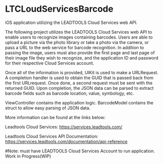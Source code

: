 # LTCLoudServicesBarcode
iOS application utilizing the LEADTOOLS Cloud Services web API.

The following project utilizes the LEADTOOLS Cloud Services web API to enable users to recognize images containing barcodes. Users are able to upload a picture via the photo library or take a photo via the camera, or pass a URL to the web service for barcode recognition. In addition to passing the image, users must also provide the first page and last page of their image file they wish to recognize, and the application ID and password for their respective Cloud Services account. 

Once all of the information is provided, UIKit is used to make a URLRequest. A completion handler is used to obtain the GUID that is passed back from the first URLrequest. Once done, a second request must be sent with the returned GUID. Upon completion, the JSON data can be parsed to extract barcode fields such as barcode location, value, symbology, etc.

ViewController contains the application logic. BarcodeModel contains the struct to allow easy parsing of JSON data.

More information can be found at the links below:

Leadtools Cloud Services: https://services.leadtools.com/

Leadtools Cloud Services API Documentation: https://services.leadtools.com/documentation/api-reference

#Note: must have LEADTOOLS Cloud Services Account to run application. Work in Progress(WIP)
